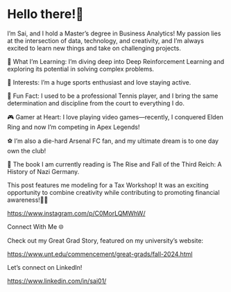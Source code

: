 # Hello there!👋
I’m Sai, and I hold a Master’s degree in Business Analytics! My passion lies at the intersection of data, technology, and creativity, and I’m always excited to learn new things and take on challenging projects.

🌱 What I’m Learning: I’m diving deep into Deep Reinforcement Learning and exploring its potential in solving complex problems.

👀 Interests: I’m a huge sports enthusiast and love staying active.

🎾 Fun Fact: I used to be a professional Tennis player, and I bring the same determination and discipline from the court to everything I do.

🎮 Gamer at Heart: I love playing video games—recently, I conquered Elden Ring and now I’m competing in Apex Legends!

⚽ I’m also a die-hard Arsenal FC fan, and my ultimate dream is to one day own the club!

📖 The book I am currently reading is The Rise and Fall of the Third Reich: A History of Nazi Germany.

This post features me modeling for a Tax Workshop! It was an exciting opportunity to combine creativity while contributing to promoting financial awareness!🧍‍♂️

https://www.instagram.com/p/C0MorLQMWhW/

Connect With Me 🌐

Check out my Great Grad Story, featured on my university’s website:

https://www.unt.edu/commencement/great-grads/fall-2024.html

Let’s connect on LinkedIn!

https://www.linkedin.com/in/sai01/


<!---
Sai-Kaushik-sk/Sai-Kaushik-sk is a ✨ special ✨ repository because its `README.md` (this file) appears on your GitHub profile.
You can click the Preview link to take a look at your changes.
--->
